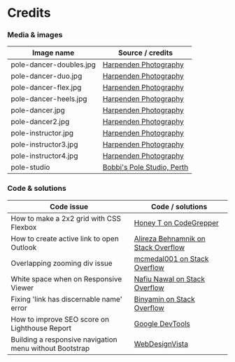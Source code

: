 # Credits
### Media & images
Image name | Source / credits
------------ | -------------
pole-dancer-doubles.jpg | [Harpenden Photography](https://harpendenstudios.com/fitography/pole-dance-photography)
pole-dancer-duo.jpg | [Harpenden Photography](https://harpendenstudios.com/fitography/pole-dance-photography)
pole-dancer-flex.jpg | [Harpenden Photography](https://harpendenstudios.com/fitography/pole-dance-photography)
pole-dancer-heels.jpg | [Harpenden Photography](https://harpendenstudios.com/fitography/pole-dance-photography)
pole-dancer.jpg | [Harpenden Photography](https://harpendenstudios.com/fitography/pole-dance-photography)
pole-dancer2.jpg | [Harpenden Photography](https://harpendenstudios.com/fitography/pole-dance-photography)
pole-instructor.jpg | [Harpenden Photography](https://harpendenstudios.com/fitography/pole-dance-photography)
pole-instructor3.jpg | [Harpenden Photography](https://harpendenstudios.com/fitography/pole-dance-photography)
pole-instructor4.jpg | [Harpenden Photography](https://harpendenstudios.com/fitography/pole-dance-photography)
pole-studio | [Bobbi's Pole Studio, Perth](https://perth.bobbispolestudio.com.au/wp-content/uploads/sites/5/2014/02/151115-Bobbis_179.jpg)

### Code & solutions

Code issue | Code / solutions
------------ | -------------
How to make a 2x2 grid with CSS Flexbox | [Honey T on CodeGrepper](https://www.codegrepper.com/code-examples/html/2x2+image+grid+css)
How to create active link to open Outlook | [Alireza Behnamnik on Stack Overflow](https://stackoverflow.com/questions/39970805/how-to-create-a-html-button-that-opens-outlook-application/39970862)
Overlapping zooming div issue | [mcmedal001 on Stack Overflow](https://stackoverflow.com/questions/32524423/zooming-an-image-on-hover-and-not-exceeding-parent-div-borders)
White space when on Responsive Viewer | [Nafiu Nawal on Stack Overflow](https://stackoverflow.com/questions/47976439/unable-to-remove-white-space-from-right-in-responsive-design-html-css)
Fixing 'link has discernable name' error | [Binyamin on Stack Overflow](https://stackoverflow.com/questions/51683761/how-to-fix-lighthouse-links-do-not-have-a-discernible-name)
How to improve SEO score on Lighthouse Report | [Google DevTools](https://web.dev/meta-description/?utm_source=lighthouse&utm_medium=devtools)
Building a responsive navigation menu without Bootstrap | [WebDesignVista](https://www.webdesignvista.com/create-responsive-navbar-without-bootstrap/)
